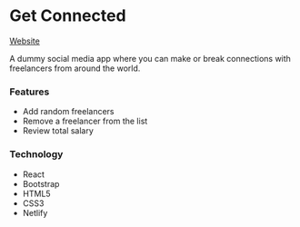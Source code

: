 # Get Connected

[Website](https://get-connected.netlify.com/)

A dummy social media app where you can make or break connections with freelancers from around the world.

### Features
- Add random freelancers
- Remove a freelancer from the list
- Review total salary

### Technology
- React
- Bootstrap
- HTML5
- CSS3
- Netlify
